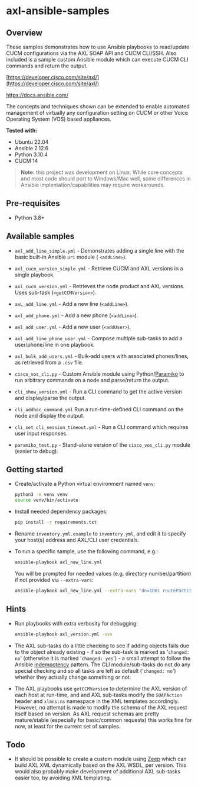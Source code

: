 # axl-ansible-samples

## Overview

These samples demonstrates how to use Ansible playbooks to read/update CUCM configurations via the AXL SOAP API and CUCM CLI/SSH.  Also included is a sample custom Ansible module which can execute CUCM CLI commands and return the output.

[https://developer.cisco.com/site/axl/](https://developer.cisco.com/site/axl/)

https://docs.ansible.com/

The concepts and techniques shown can be extended to enable automated management of virtually any configuration setting on CUCM or other Voice Operating System (VOS) based appliances.

**Tested with:**

- Ubuntu 22.04
- Ansible 2.12.6
- Python 3.10.4
- CUCM 14

> **Note:** this project was development on Linux.  While core concepts and most code should port to Windows/Mac well, some differences in Ansible implentation/capabilities may require workarounds.

## Pre-requisites

* Python 3.8+

## Available samples

* `axl_add_line_simple.yml` - Demonstrates adding a single line with the basic built-in Ansible `uri` module ( `<addLine>`).

* `axl_cucm_version_simple.yml` - Retrieve CUCM and AXL versions in a single playbook.

* `axl_cucm_version.yml` - Retrieves the node product and AXL versions.  Uses sub-task (`<getCCMVersion>`).

* `axL_add_line.yml` - Add a new line (`<addLine>`).

* `axl_add_phone.yml` - Add a new phone (`<addLine>`).

* `axl_add_user.yml` - Add a new user (`<addUser>`).

* `axl_add_line_phone_user.yml` - Compose multiple sub-tasks to add a user/phone/line in one playbook.

* `axl_bulk_add_users.yml` - Bulk-add users with associated phones/lines, as retrieved from a `.csv` file.
 
* `cisco_vos_cli.py` - Custom Ansible module using Python/[Paramiko](https://www.paramiko.org/) to run arbitrary commands on a node and parse/return the output.

* `cli_show_version.yml` - Run a CLI command to get the active version and display/parse the output.

* `cli_addhoc_command.yml` Run a run-time-defined CLI command on the node and display the output.

* `cli_set_cli_session_timeout.yml` - Run a CLI command which requires user input responses.

* `paramiko_test.py` - Stand-alone version of the `cisco_vos_cli.py` module (easier to debug).

## Getting started

* Create/activate a Python virtual environment named `venv`:

  ```bash
  python3 -m venv venv
  source venv/bin/activate
  ```
* Install needed dependency packages:

  ```bash
  pip install -r requirements.txt
  ```

* Rename `inventory.yml.example` to `inventory.yml`, and edit it to specify your host(s) address and AXL/CLI user credentials.

* To run a specific sample, use the following command, e.g.:

  ```bash
  ansible-playbook axl_new_line.yml
  ```

  You will be prompted for needed values (e.g. directory number/partition) if not provided via `--extra-vars`:

  ```bash
  ansible-playbook axl_new_line.yml --extra-vars "dn=1001 routePartition=''"
  ```
    
 ## Hints

* Run playbooks with extra verbosity for debugging:

  ```bash
  ansible-playbook axl_version.yml -vvv
  ```

* The AXL sub-tasks do a little checking to see if adding objects fails due to the object already existing - if so the sub-task is marked as '`changed: no`' (otherwise it is marked '`changed: yes`') - a small attempt to follow the Ansible [indempotency](https://docs.ansible.com/ansible/latest/reference_appendices/glossary.html) pattern.  The CLI module/sub-tasks do not do any special checking and so all tasks are left as default ('`changed: no`') whether they actually change something or not.

* The AXL playbooks use `getCCMVersion` to determine the AXL version of each host at run-time, and and AXL sub-tasks modify the `SOAPAction` header and `xlmns:ns` namespace in the XML templates accordingly.  However, no attempt is made to modify the schema of the AXL request itself based on version.  As AXL request schemas are pretty mature/stable (especially for basic/common requests) this works fine for now, at least for the current set of samples.

## Todo

* It should be possible to create a custom module using [Zeep](https://docs.python-zeep.org/en/master/) which can build AXL XML dynamically based on the AXL WSDL, per version.  This would also probably make development of additional AXL sub-tasks easier too, by avoiding XML templating.